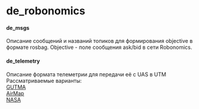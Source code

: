 # de_robonomics

#### de_msgs
Описание сообщений и названий топиков для формирования objective в формате rosbag. Objective - поле сообщения ask/bid в сети Robonomics.

#### de_telemetry
Описание формата телеметрии для передачи её с UAS в UTM
Рассматриваемые варианты: <br>
[GUTMA](https://bitbucket.org/global_utm/flight-logging-protocol/src/8ed86f3ee0a26ff5e5b39d932e3feda35a140e7c?at=master) <br>
[AirMap](https://developers.airmap.com/v2.1/docs/sending-telemetry) <br>
[NASA](https://github.com/nasa/utm-apis) <br>
